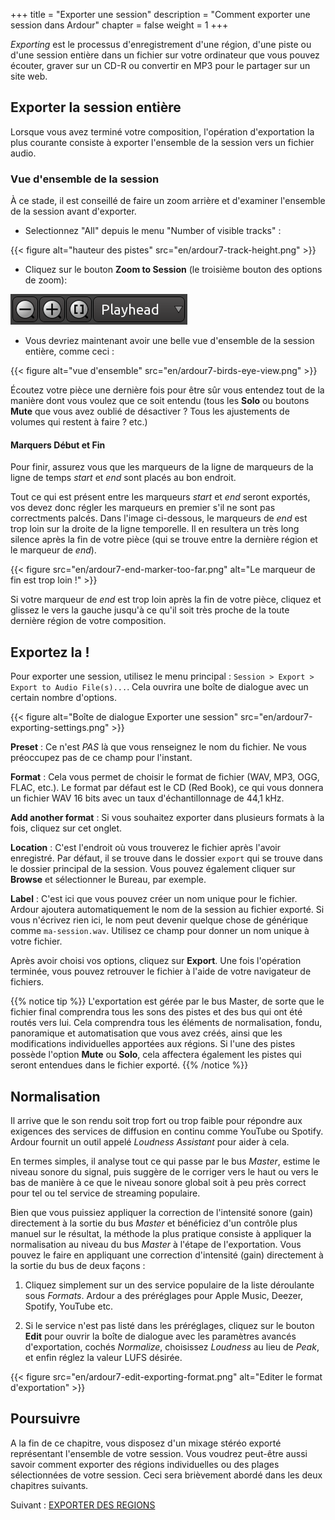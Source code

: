 +++
title = "Exporter une session"
description = "Comment exporter une session dans Ardour"
chapter = false
weight = 1
+++

_Exporting_ est le processus d'enregistrement d'une région, d'une piste ou d'une session entière dans un fichier sur votre ordinateur que vous pouvez écouter, graver sur un CD-R ou convertir en MP3 pour le partager sur un site web.

## Exporter la session entière

Lorsque vous avez terminé votre composition, l'opération d'exportation la plus courante consiste à exporter l'ensemble de la session vers un fichier audio.

### Vue d'ensemble de la session

À ce stade, il est conseillé de faire un zoom arrière et d'examiner l'ensemble de la session avant d'exporter.

* Selectionnez "All" depuis le menu "Number of visible tracks" :

{{< figure alt="hauteur des pistes" src="en/ardour7-track-height.png" >}}

* Cliquez sur le bouton **Zoom to Session** (le troisième bouton des options de zoom):

![options de zoom](en/ardour7-session-zoom-all.png?width=200)

* Vous devriez maintenant avoir une belle vue d'ensemble de la session entière, comme ceci :

{{< figure alt="vue d'ensemble" src="en/ardour7-birds-eye-view.png" >}}

Écoutez votre pièce une dernière fois pour être sûr vous entendez tout de la manière dont vous voulez que ce soit entendu (tous les **Solo** ou boutons **Mute** que vous avez oublié de désactiver ? Tous les ajustements de volumes qui restent à faire ? etc.)

#### Marquers Début et Fin

Pour finir, assurez vous que les marqueurs de la ligne de marqueurs de la ligne de temps _start_ et _end_ sont placés au bon endroit.

Tout ce qui est présent entre les marqueurs _start_ et _end_ seront exportés, vos devez donc régler les marqueurs en premier s'il ne sont pas correctments palcés. Dans l'image ci-dessous, le marqueurs de _end_ est trop loin sur la droite de la ligne temporelle. Il en resultera un très long silence après la fin de votre pièce (qui se trouve entre la dernière région et le marqueur de _end_).

{{< figure src="en/ardour7-end-marker-too-far.png" alt="Le marqueur de fin est trop loin !" >}}

Si votre marqueur de _end_ est trop loin après la fin de votre pièce, cliquez et glissez le vers la gauche jusqu'à ce qu'il soit très proche de la toute dernière région de votre composition.

## Exportez la !

Pour exporter une session, utilisez le menu principal :
`Session > Export > Export to Audio File(s)...`. Cela ouvrira une boîte de dialogue avec un certain nombre d'options.

{{< figure alt="Boîte de dialogue Exporter une session" src="en/ardour7-exporting-settings.png" >}}

**Preset** :
Ce n'est *PAS* là que vous renseignez le nom du fichier. Ne vous préoccupez pas de ce champ pour l'instant.

**Format** :
Cela vous permet de choisir le format de fichier (WAV, MP3, OGG, FLAC, etc.). Le format par défaut est le CD (Red Book), ce qui vous donnera un fichier WAV 16 bits avec un taux d'échantillonnage de 44,1 kHz.

**Add another format** :
Si vous souhaitez exporter dans plusieurs formats à la fois, cliquez sur cet onglet.

**Location** :
C'est l'endroit où vous trouverez le fichier après l'avoir enregistré. Par défaut, il se trouve dans le dossier `export` qui se trouve dans le dossier principal de la session. Vous pouvez également cliquer sur **Browse** et sélectionner le Bureau, par exemple.

**Label** :
C'est ici que vous pouvez créer un nom unique pour le fichier. Ardour ajoutera automatiquement le nom de la session au fichier exporté.
Si vous n'écrivez rien ici, le nom peut devenir quelque chose de générique comme `ma-session.wav`. Utilisez ce champ pour donner un nom unique à votre fichier.

Après avoir choisi vos options, cliquez sur **Export**. Une fois l'opération terminée, vous pouvez retrouver le fichier à l'aide de votre navigateur de fichiers.

{{% notice tip %}}
L'exportation est gérée par le bus Master, de sorte que le fichier final comprendra tous les sons des pistes et des bus qui ont été routés vers lui. Cela comprendra tous les éléments de normalisation, fondu, panoramique et automatisation que vous avez créés, ainsi que les modifications individuelles apportées aux régions. Si l'une des pistes possède l'option **Mute** ou **Solo**, cela affectera également les pistes qui seront entendues dans le fichier exporté.
{{% /notice %}}

## Normalisation

Il arrive que le son rendu soit trop fort ou trop faible pour répondre aux exigences des services de diffusion en continu comme YouTube ou Spotify. Ardour fournit un outil appelé _Loudness Assistant_ pour aider à cela.

En termes simples, il analyse tout ce qui passe par le bus _Master_, estime le niveau sonore du signal, puis suggère de le corriger vers le haut ou vers le bas de manière à ce que le niveau sonore global soit à peu près correct pour tel ou tel service de streaming populaire.

Bien que vous puissiez appliquer la correction de l'intensité sonore (gain) directement à la sortie du bus _Master_ et bénéficiez d'un contrôle plus manuel sur le résultat, la méthode la plus pratique consiste à appliquer la normalisation au niveau du bus _Master_ à l'étape de l'exportation.
Vous pouvez le faire en appliquant une correction d'intensité (gain) directement à la sortie du bus de deux façons :

1. Cliquez simplement  sur un des service populaire de la liste déroulante sous _Formats_. Ardour a des préréglages pour Apple Music, Deezer, Spotify, YouTube etc.

2. Si le service n'est pas listé dans les préréglages, cliquez sur le bouton **Edit** pour ouvrir la boîte de dialogue avec les paramètres avancés d'exportation, cochés _Normalize_, choisissez _Loudness_ au lieu de _Peak_, et enfin réglez la valeur LUFS désirée.

{{< figure src="en/ardour7-edit-exporting-format.png" alt="Editer le format d'exportation" >}}

## Poursuivre

A la fin de ce chapitre, vous disposez d'un mixage stéréo exporté représentant l'ensemble de votre session.
Vous voudrez peut-être aussi savoir comment exporter des régions individuelles ou des plages sélectionnées de votre session.
Ceci sera brièvement abordé dans les deux chapitres suivants.

Suivant : [EXPORTER DES REGIONS](../exporting-a-region)
